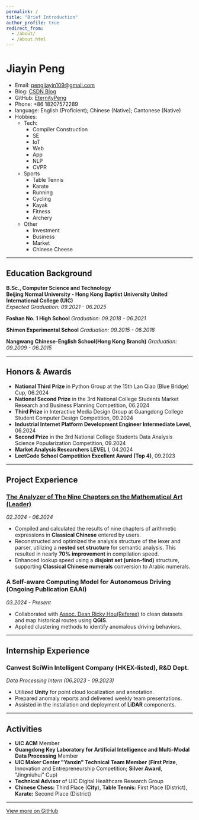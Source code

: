```yaml
---
permalink: /
title: "Brief Introduction"
author_profile: true
redirect_from: 
  - /about/
  - /about.html
---
```


# Jiayin Peng

- Email: [pengjiayin109@gmail.com](mailto:pengjiayin109@gmail.com)
- Blog: [CSDN Blog](https://blog.csdn.net/p213100)
- GitHub: [EternityPeng](https://github.com/EternityPeng)
- Phone: +86 18207572289
- language: English (Proficient); Chinese (Native); Cantonese (Native)
- Hobbies:
  - Tech:
    - Compiler Construction
    - SE 
    - IoT 
    - Web
    - App
    - NLP
    - CVPR
  - Sports
    - Table Tennis
    - Karate
    - Running
    - Cycling
    - Kayak
    - Fitness
    - Archery
  - Other
    - Investment
    - Business
    - Market
    - Chinese Cheese
  


---

## Education Background

**B.Sc., Computer Science and Technology**  
**Beijing Normal University - Hong Kong Baptist University United International College (UIC)**  
*Expected Graduation: 09.2021 - 06.2025*  

**Foshan No. 1 High School**
*Graduation: 09.2018 - 06.2021*

**Shimen Experimental School**
*Graduation: 09.2015 - 06.2018*

**Nangwang Chinese-English School(Hong Kong Branch)**
*Graduation: 09.2009 - 06.2015*

---

## Honors & Awards

- **National Third Prize** in Python Group at the 15th Lan Qiao (Blue Bridge) Cup, 06.2024
- **National Second Prize** in the 3rd National College Students Market Research and Business Planning Competition, 06.2024  
- **Third Prize** in Interactive Media Design Group at Guangdong College Student Computer Design Competition, 09.2024
- **Industrial Internet Platform Development Engineer Intermediate Level**, 06.2024
- **Second Prize** in the 3rd National College Students Data Analysis Science Popularization Competition, 09.2024
- **Market Analysis Researchers LEVEL I**, 04.2024
- **LeetCode School Competition Excellent Award (Top 4)**, 09.2023

---

## Project Experience

### [The Analyzer of The Nine Chapters on the Mathematical Art (Leader)](https://github.com/EternityPeng/The-Nine-Chapters-Analyzer)  
*02.2024 - 06.2024*  
- Compiled and calculated the results of nine chapters of arithmetic expressions in **Classical Chinese** entered by users.
- Reconstructed and optimized the analysis structure of the lexer and parser, utilizing a **nested set structure** for semantic analysis. This resulted in nearly **70% improvement** in compilation speed.
- Enhanced lookup speed using a **disjoint set (union-find)** structure, supporting **Classical Chinese numerals** conversion to Arabic numerals.

### A Self-aware Computing Model for Autonomous Driving (Ongoing Publication EAAI)  
*03.2024 - Present*  
- Collaborated with [Assoc. Dean Ricky Hou(Referee)](https://staff.uic.edu.cn/rickyhou/en) to clean datasets and map historical routes using **QGIS**.
- Applied clustering methods to identify anomalous driving behaviors.

---

## Internship Experience

### Canvest SciWin Intelligent Company (HKEX-listed), R&D Dept.  
*Data Processing Intern (06.2023 - 09.2023)*  
- Utilized **Unity** for point cloud localization and annotation.
- Prepared anomaly reports and delivered weekly team presentations.
- Assisted in the installation and deployment of **LiDAR** components.

---

## Activities

- **UIC ACM** Member
- **Guangdong Key Laboratory for Artificial Intelligence and Multi-Modal Data Processing** Member 
- **UIC Maker Center "Yanxin" Technical Team Member** (**First Prize**, Innovation and Entrepreneurship Competition; **Silver Award**, "Jingniuhui" Cup)  
- **Technical Advisor** of UIC Digital Healthcare Research Group 
- **Chinese Chess:** Third Place (**City**), **Table Tennis:** First Place (District), **Karate:** Second Place (District)

---

[View more on GitHub](https://github.com/EternityPeng?tab=repositories)

